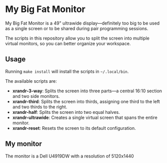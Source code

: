# My Big Fat Monitor

My Big Fat Monitor is a 49" ultrawide display—definitely too big to be used as a single screen or to be shared during pair programming sessions.

The scripts in this repository allow you to split the screen into multiple virtual monitors, so you can better organize your workspace.

## Usage

Running `make install` will install the scripts in `~/.local/bin`.

The available scripts are:

- **xrandr-3-way**: Splits the screen into three parts—a central 16:10 section and two side monitors.
- **xrandr-third**: Splits the screen into thirds, assigning one third to the left and two thirds to the right.
- **xrandr-half**: Splits the screen into two equal halves.
- **xrandr-ultrawide**: Creates a single virtual screen that spans the entire monitor.
- **xrandr-reset**: Resets the screen to its default configuration.

## My monitor

The monitor is a Dell U4919DW with a resolution of 5120x1440
